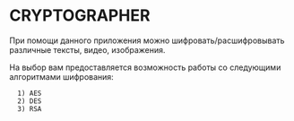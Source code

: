 # CRYPTOGRAPHER
 При помощи данного приложения можно шифровать/расшифровывать различные тексты, видео, изображения.

 На выбор вам предоставляется возможность работы со следующими алгоритмами шифрования:

      1) AES
      2) DES
      3) RSA

